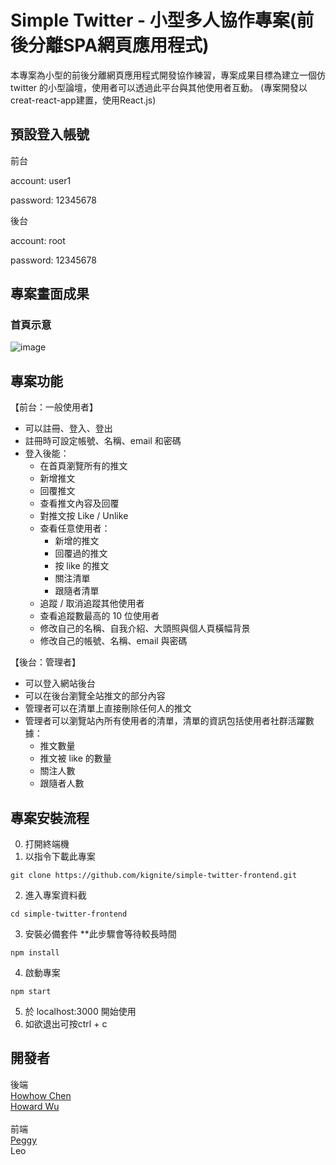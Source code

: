 # Simple Twitter - 小型多人協作專案(前後分離SPA網頁應用程式)

本專案為小型的前後分離網頁應用程式開發協作練習，專案成果目標為建立一個仿 twitter 的小型論壇，使用者可以透過此平台與其他使用者互動。
(專案開發以creat-react-app建置，使用React.js)

## 預設登入帳號
前台

account: user1

password: 12345678

後台

account: root

password: 12345678


## 專案畫面成果

### 首頁示意
![image](https://user-images.githubusercontent.com/108887372/209478286-4be8b365-34b5-4d82-8f9d-c0d1e5f8a0c9.png)

## 專案功能

【前台：一般使用者】
* 可以註冊、登入、登出  
* 註冊時可設定帳號、名稱、email 和密碼  
* 登入後能：
  * 在首頁瀏覽所有的推文
  * 新增推文
  * 回覆推文
  * 查看推文內容及回覆
  * 對推文按 Like / Unlike
  * 查看任意使用者：
    * 新增的推文
    * 回覆過的推文
    * 按 like 的推文
    * 關注清單
    * 跟隨者清單
  * 追蹤 / 取消追蹤其他使用者
  * 查看追蹤數最高的 10 位使用者
  * 修改自己的名稱、自我介紹、大頭照與個人頁橫幅背景
  * 修改自己的帳號、名稱、email 與密碼 
  
【後台：管理者】
* 可以登入網站後台
* 可以在後台瀏覽全站推文的部分內容
* 管理者可以在清單上直接刪除任何人的推文
* 管理者可以瀏覽站內所有使用者的清單，清單的資訊包括使用者社群活躍數據：  
  * 推文數量
  * 推文被 like 的數量
  * 關注人數
  * 跟隨者人數

## 專案安裝流程
0. 打開終端機
1. 以指令下載此專案 
  ```
  git clone https://github.com/kignite/simple-twitter-frontend.git
  ```
2. 進入專案資料截
  ```
  cd simple-twitter-frontend
  ```
3. 安裝必備套件 **此步驟會等待較長時間
  ```
  npm install 
  ```
4. 啟動專案 
  ```
  npm start
  ```
5. 於 localhost:3000 開始使用
6. 如欲退出可按ctrl + c

## 開發者
後端 <br>
[Howhow Chen](https://github.com/HowhowChen) <br>
[Howard Wu](https://github.com/HowardWu5566) <br>
<br>
前端 <br>
[Peggy](https://github.com/Peggy8422) <br>
Leo

